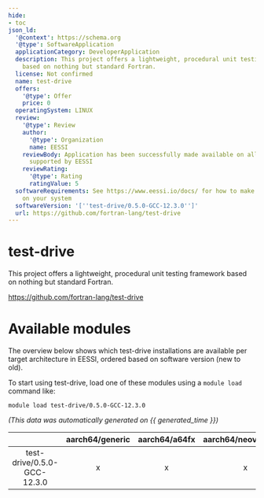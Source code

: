 ```yaml
---
hide:
- toc
json_ld:
  '@context': https://schema.org
  '@type': SoftwareApplication
  applicationCategory: DeveloperApplication
  description: This project offers a lightweight, procedural unit testing framework
    based on nothing but standard Fortran.
  license: Not confirmed
  name: test-drive
  offers:
    '@type': Offer
    price: 0
  operatingSystem: LINUX
  review:
    '@type': Review
    author:
      '@type': Organization
      name: EESSI
    reviewBody: Application has been successfully made available on all architectures
      supported by EESSI
    reviewRating:
      '@type': Rating
      ratingValue: 5
  softwareRequirements: See https://www.eessi.io/docs/ for how to make EESSI available
    on your system
  softwareVersion: '[''test-drive/0.5.0-GCC-12.3.0'']'
  url: https://github.com/fortran-lang/test-drive
---
```


test-drive
==========


This project offers a lightweight, procedural unit testing framework based on nothing but standard Fortran.

https://github.com/fortran-lang/test-drive
# Available modules


The overview below shows which test-drive installations are available per target architecture in EESSI, ordered based on software version (new to old).

To start using test-drive, load one of these modules using a `module load` command like:

```shell
module load test-drive/0.5.0-GCC-12.3.0
```

*(This data was automatically generated on {{ generated_time }})*

| |aarch64/generic|aarch64/a64fx|aarch64/neoverse_n1|aarch64/neoverse_v1|aarch64/nvidia/grace|x86_64/generic|x86_64/amd/zen2|x86_64/amd/zen3|x86_64/amd/zen4|x86_64/intel/cascadelake|x86_64/intel/haswell|x86_64/intel/icelake|x86_64/intel/sapphirerapids|x86_64/intel/skylake_avx512|
| :---: | :---: | :---: | :---: | :---: | :---: | :---: | :---: | :---: | :---: | :---: | :---: | :---: | :---: | :---: |
|test-drive/0.5.0-GCC-12.3.0|x|x|x|x|x|x|x|x|x|x|x|x|x|x|
